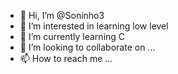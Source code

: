 - 👋 Hi, I’m @Soninho3
- 👀 I’m interested in learning low level
- 🌱 I’m currently learning C
- 💞️ I’m looking to collaborate on ...
- 📫 How to reach me ...

<!---
Soninho3/Soninho3 is a ✨ special ✨ repository because its `README.md` (this file) appears on your GitHub profile.
You can click the Preview link to take a look at your changes.
--->
